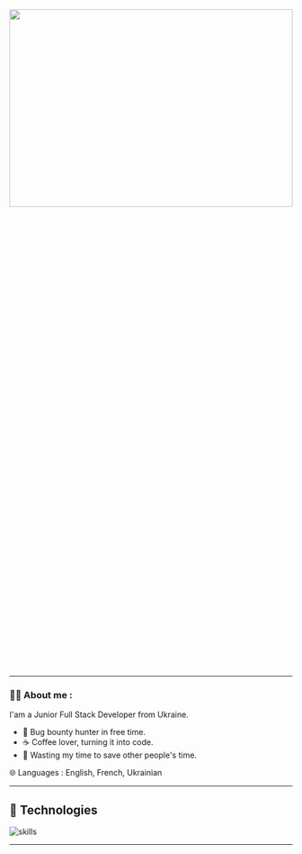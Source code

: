 <!-- <div id="header" align="left">
  <img src="https://media.giphy.com/media/A9U92RNp2bWRpKglEi/giphy.gif" width="200"/>
</div> -->
<!-- <div id="header" align="left"><img src= "https://media.giphy.com/media/v1.Y2lkPTc5MGI3NjExNmMyZTUxODY1OTMwOTRjNTkwMDVkYWM4NTgzYzMxYTY1ZWJhZWNlMCZjdD1n/10zxDv7Hv5RF9C/giphy.gif" width="100%" height="80%"></img></div> -->
<div id="header" align="left"><img src= "https://media.giphy.com/media/v1.Y2lkPTc5MGI3NjExYjFhMzI3NDFjMDQ2NzViOTA1MzcyMDYxODBiMzI3NTg4NDY0MzU0NSZjdD1n/QTJqexCOmwhKJPbFhj/giphy.gif" width="100%" height="30%"></img></div>


---

### :man_technologist: About me :

I'am a Junior Full Stack Developer from Ukraine.

- 🔏 Bug bounty hunter in free time.
- ☕ Coffee lover, turning it into code.
- 🎯 Wasting my time to save other people's time.

🌐 Languages : English, French, Ukrainian

---

## 🔧 Technologies

![skills](https://skillicons.dev/icons?i=html,css,sass,js,nodejs,react,figma,git,vscode,jquery&theme=light)

---

